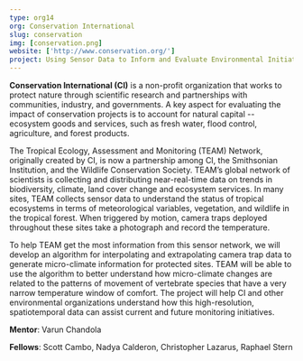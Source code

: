 ```yaml
---
type: org14
org: Conservation International
slug: conservation
img: [conservation.png]
website: ['http://www.conservation.org/']
project: Using Sensor Data to Inform and Evaluate Environmental Initiatives
---
```


**Conservation International (CI)** is a non-profit organization that works to protect nature through scientific research and partnerships with communities, industry, and governments. A key aspect for evaluating the impact of conservation projects is to account for natural capital -- ecosystem goods and services, such as fresh water, flood control, agriculture, and forest products. 

The Tropical Ecology, Assessment and Monitoring (TEAM) Network, originally created by CI, is now a partnership among CI, the Smithsonian Institution, and the Wildlife Conservation Society. TEAM’s global network of scientists is collecting and distributing near-real-time data on trends in biodiversity, climate, land cover change and ecosystem services. In many sites, TEAM collects sensor data to understand the status of tropical ecosystems in terms of meteorological variables, vegetation, and wildlife in the tropical forest. When triggered by motion, camera traps deployed throughout these sites take a photograph and record the temperature.

To help TEAM get the most information from this sensor network, we will develop an algorithm for interpolating and extrapolating camera trap data to generate micro-climate information for protected sites. TEAM will be able to use the algorithm to better understand how micro-climate changes are related to the patterns of movement of vertebrate species that have a very narrow temperature window of comfort.  The project will help CI and other environmental organizations understand how this high-resolution, spatiotemporal data can assist current and future monitoring initiatives.

**Mentor**: Varun Chandola

**Fellows**: Scott Cambo, Nadya Calderon, Christopher Lazarus, Raphael Stern